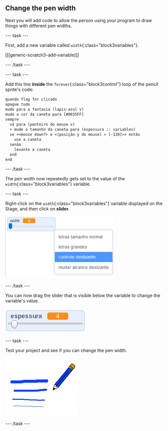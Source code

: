 ## Change the pen width

Next you will add code to allow the person using your program to draw things with different pen widths.

\--- task \---

First, add a new variable called `width`{:class="block3variables"}.

[[[generic-scratch3-add-variable]]]

\--- /task \---

\--- task \---

Add this line **inside** the `forever`{:class="block3control"} loop of the pencil sprite's code:

```blocks3
quando flag for clicado
apague tudo
mude para a fantasia (lapis-azul v)
mude a cor da caneta para [#0035FF]
sempre 
  vá para (ponteiro do mouse v)
  + mude o tamanho da caneta para (espessura :: variables)
  se <<mouse down?> e <(posição y do mouse) > [-120]>> então 
    use a caneta
  senão 
    levante a caneta
  end
end
```

\--- /task \---

The pen width now repeatedly gets set to the value of the `width`{:class="block3variables"} variable.

\--- task \---

Right-click on the `width`{:class="block3variables"} variable displayed on the Stage, and then click on **slider**.

![screenshot](images/paint-slider.png)

\--- /task \---

You can now drag the slider that is visible below the variable to change the variable's value.

![screenshot](images/paint-slider-change.png)

\--- task \---

Test your project and see if you can change the pen width.

![captura de tela](images/paint-width-test.png)

\--- /task \---